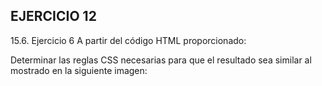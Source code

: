 ## EJERCICIO 12
15.6. Ejercicio 6
A partir del código HTML proporcionado:


Determinar las reglas CSS necesarias para que el resultado sea similar al mostrado en la siguiente imagen: